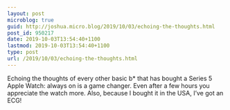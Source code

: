 ```yaml
---
layout: post
microblog: true
guid: http://joshua.micro.blog/2019/10/03/echoing-the-thoughts.html
post_id: 950217
date: 2019-10-03T13:54:40+1100
lastmod: 2019-10-03T13:54:40+1100
type: post
url: /2019/10/03/echoing-the-thoughts.html
---
```

Echoing the thoughts of every other basic b* that has bought a Series 5 Apple Watch: always on is a game changer. Even after a few hours you appreciate the watch more. Also, because I bought it in the USA, I’ve got an ECG!
